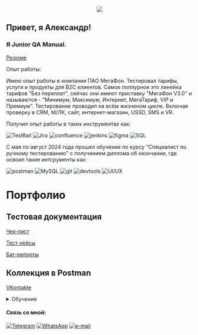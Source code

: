 
<center>
  <img src="https://media1.tenor.com/m/C1r3YSmu4IQAAAAC/coding.gif">
</center>


## Привет, я  Александр!
### Я Junior QA Manual.



<a href="https://shepsi.hh.ru/resume/b0dd466eff0d2a6ce00039ed1f334873527261" rel="nofollow">Резюме</a>

Опыт работы:

Имею опыт работы в компании ПАО МегаФон. 
Тестировал тарифы, услуги и продукты для B2C клиентов.
Самое поплурное это линейка тарифов "Без переплат", сейчас они имеют приставку "МегаФон V3.0" и называются - "Минимум, Максимум, Интернет, МегаТариф, VIP и Премиум".
Тестирование проводил на всём жизненом цикле. Включая проверку в CRM, М/ЛК, сайт, интернет-магазин, USSD, SMS и VR.

Получил опыт работы в таких инструментах как:

![TestRail](https://img.shields.io/badge/-Testrail-090909?style=for-the-badge&logo=Testrail&logoColor=27A0D9)
![Jira](https://img.shields.io/badge/-Jira-090909?style=for-the-badge&logo=Jira&logoColor=27A0D9)
![confluence](https://img.shields.io/badge/-confluence-090909?style=for-the-badge&logo=confluence&logoColor=27A0D9)
![jenkins](https://img.shields.io/badge/-jenkins-090909?style=for-the-badge&logo=jenkins&logoColor=27A0D9)
![figma](https://img.shields.io/badge/-figma-090909?style=for-the-badge&logo=figma&logoColor=27A0D9)
![SQL](https://img.shields.io/badge/-pl/sql.developer-090909?style=for-the-badge&logo=sql&logoColor=27A0D9)

С мая по август 2024 года прошел обучение по курсу "Специалист по ручному тестированию" с получением диплома об окончании, где освоил такие интсрументы как:

![postman](https://img.shields.io/badge/-postman-090909?style=for-the-badge&logo=postman&logoColor=27A0D9)
![MySQL](https://img.shields.io/badge/-MySQL-090909?style=for-the-badge&logo=MySQL&logoColor=27A0D9)
![git](https://img.shields.io/badge/-git-090909?style=for-the-badge&logo=git&logoColor=27A0D9)
![devtools](https://img.shields.io/badge/-devtools-090909?style=for-the-badge&logo=devtools&logoColor=27A0D9)
![UI/UX](https://img.shields.io/badge/-UI/UX-090909?style=for-the-badge&logo=UI/UX&logoColor=27A0D9)

# Портфолио
## Тестовая документация
<a href="https://docs.google.com/spreadsheets/d/1EfuC8Jb_Q4CXeDC1KaI1EaqCSmPP7was1c-4r00DkWA/edit?gid=1103595938#gid=1103595938" rel="nofollow">Чек-лист</a>

<a href="https://docs.google.com/spreadsheets/d/1EfuC8Jb_Q4CXeDC1KaI1EaqCSmPP7was1c-4r00DkWA/edit?gid=0#gid=0" rel="nofollow">Тест-кейсы</a>

<a href="https://docs.google.com/spreadsheets/d/1EfuC8Jb_Q4CXeDC1KaI1EaqCSmPP7was1c-4r00DkWA/edit?gid=335394616#gid=335394616" rel="nofollow">Баг-репорты</a>



## Коллекция в Postman
<a href="https://raw.githubusercontent.com/Sanek7163/Sanek7163/main/API%20%D0%92%D0%BA%D0%BE%D0%BD%D1%82%D0%B0%D0%BA%D1%82%D0%B5.postman_collection.json" rel="nofollow">VKontakte</a>

<details> 
<summary> Обучение </summary> 
<img name=pic src="https://s84vlx.storage.yandex.net/rdisk/52b68f1e7ba3da98f9e6b8a4224c370f11ef22aa646266df5864ed7353aaa6b6/66e19879/4lDLIazdOc2i29e_WX3I8qZpQikxYGFs913kcwA9GpiCQNEz_FJNV215bIX4nfRRiy_yziEJmy9x_uLmL5QoqQ==?uid=1031410725&filename=%D0%94%D0%B8%D0%BF%D0%BB%D0%BE%D0%BC.JPG&disposition=inline&hash=&limit=0&content_type=image%2Fjpeg&owner_uid=1031410725&fsize=113563&hid=3b1e173c0dd007ed31dd440775e5c268&media_type=image&tknv=v2&etag=2b023cab27f3be016bed20d4e355375f&ts=621d7d0cc5040&s=d312362dea3421eef7c78fba5248eef6c40b1225218f09ac886958f6b2e67d23&pb=U2FsdGVkX1_D1pgce6RRv6Qt8Ja84fCsGLSiGS5VRnxXnxSsWkVYTjj-vMO8fUO8sRgG4uKvw3bbAWQN-CxO5DBq--PNHaRu4S9_dXi1cRQ" width="200" height="100" border="0" alt="Сертификат">

<img name=pic src="https://s656sas.storage.yandex.net/rdisk/e1623afbbfb58411cea8e4337ae43c878351289dd34b243b034fb819ce00efe5/66e1907c/4lDLIazdOc2i29e_WX3I8vayxhmF1RQ4Bp6IJJtLYtpqxGzSa0xmAKnDjwDUUdXkckC1zRSxqSuNshgVbgU3sQ==?uid=1031410725&filename=%D0%A1%D0%B5%D1%80%D1%82%D0%B8%D1%84%D0%B8%D0%BA%D0%B0%D1%82.JPG&disposition=inline&hash=&limit=0&content_type=image%2Fjpeg&owner_uid=1031410725&fsize=55371&hid=141ec233966e878b15d9eda2831e959d&media_type=image&tknv=v2&etag=158caf41f7480308c8b94e869e809727&ts=621d756e81700&s=0fbe4e85ad98e5bbf1cc78cabfc1b4f2c8f1313ced3e34f033bf15643d43bd1f&pb=U2FsdGVkX19ZLFtGZXz-xvN1jNy_jGD5CYBMjhag0-MyatiHCuCP7zNOjw6_2Z3O5uzladdIsgFcdu9MYtuM6nnbNUUMTJnHmkci1c0VBA0" width="200" height="100" border="0" alt="Сертификат">
</details>

#### Связь со мной:

[![Telegram](https://img.shields.io/badge/-Telegram-090909?style=for-the-badge&logo=telegram&logoColor=27A0D9)](https://t.me/conq71)
[![WhatsApp](https://img.shields.io/badge/-WhatsApp-090909?style=for-the-badge&logo=WhatsApp&logoColor=27A0D9)](https://wa.me/79093233430)
[![e-mail](https://img.shields.io/badge/-email-090909?style=for-the-badge&logo=viber&logoColor=27A0D9)](mailto:nebozhenko@mail.ru)
